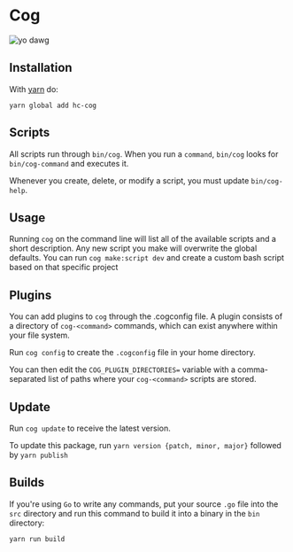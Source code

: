 # Cog
![yo dawg](https://raw.githubusercontent.com/happycog/cog/master/yo_dawg.jpg)

## Installation
With [yarn](https://github.com/yarnpkg/yarn) do:

`yarn global add hc-cog`

## Scripts
All scripts run through `bin/cog`. When you run a `command`, `bin/cog` looks for `bin/cog-command` and executes it.

Whenever you create, delete, or modify a script, you must update `bin/cog-help`.

## Usage
Running `cog` on the command line will list all of the available scripts and a short description. Any new script you make will overwrite the global defaults. You can run `cog make:script dev` and create a custom bash script based on that specific project

## Plugins
You can add plugins to `cog` through the .cogconfig file. A plugin consists of a directory of `cog-<command>` commands, which can exist anywhere within your file system.

Run `cog config` to create the `.cogconfig` file in your home directory.

You can then edit the `COG_PLUGIN_DIRECTORIES=` variable with a comma-separated list of paths where your `cog-<command>` scripts are stored.

## Update
Run `cog update` to receive the latest version. 

To update this package, run `yarn version {patch, minor, major}` followed by `yarn publish`

## Builds
If you're using `Go` to write any commands, put your source `.go` file into the `src` directory and run this command to build it into a binary in the `bin` directory:

```
yarn run build
```
